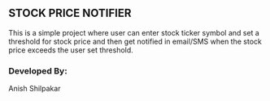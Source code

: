 ## STOCK PRICE NOTIFIER
This is a simple project where user can enter stock ticker symbol and set a threshold for stock price and then get notified in email/SMS when the stock price exceeds the user set threshold.

### Developed By:
Anish Shilpakar